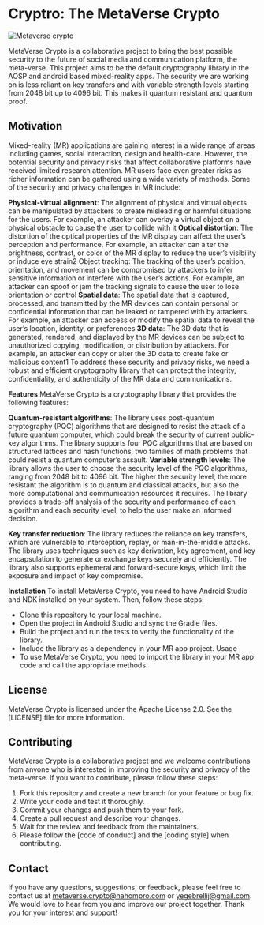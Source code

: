 
# Cryptro: The MetaVerse Crypto
![Metaverse crypto](https://i.ibb.co/N6syjB0/4f49bfcb-5ee0-4bef-b89d-1fef3f844916.jpg)

MetaVerse Crypto is a collaborative project to bring the best possible security to the future of social media and communication platform, the meta-verse. This project aims to be the default cryptography library in the AOSP and android based mixed-reality apps. The security we are working on is less reliant on key transfers and with variable strength levels starting from 2048 bit up to 4096 bit. This makes it quantum resistant and quantum proof.

## Motivation
Mixed-reality (MR) applications are gaining interest in a wide range of areas including games, social interaction, design and health-care. However, the potential security and privacy risks that affect collaborative platforms have received limited research attention. MR users face even greater risks as richer information can be gathered using a wide variety of methods. Some of the security and privacy challenges in MR include:

**Physical-virtual alignment**: The alignment of physical and virtual objects can be manipulated by attackers to create misleading or harmful situations for the users. For example, an attacker can overlay a virtual object on a physical obstacle to cause the user to collide with it
**Optical distortion**: The distortion of the optical properties of the MR display can affect the user’s perception and performance. For example, an attacker can alter the brightness, contrast, or color of the MR display to reduce the user’s visibility or induce eye strain2
Object tracking: The tracking of the user’s position, orientation, and movement can be compromised by attackers to infer sensitive information or interfere with the user’s actions. For example, an attacker can spoof or jam the tracking signals to cause the user to lose orientation or control
**Spatial data**: The spatial data that is captured, processed, and transmitted by the MR devices can contain personal or confidential information that can be leaked or tampered with by attackers. For example, an attacker can access or modify the spatial data to reveal the user’s location, identity, or preferences
**3D data**: The 3D data that is generated, rendered, and displayed by the MR devices can be subject to unauthorized copying, modification, or distribution by attackers. For example, an attacker can copy or alter the 3D data to create fake or malicious content1
To address these security and privacy risks, we need a robust and efficient cryptography library that can protect the integrity, confidentiality, and authenticity of the MR data and communications.

**Features**
MetaVerse Crypto is a cryptography library that provides the following features:

**Quantum-resistant algorithms**: The library uses post-quantum cryptography (PQC) algorithms that are designed to resist the attack of a future quantum computer, which could break the security of current public-key algorithms. The library supports four PQC algorithms that are based on structured lattices and hash functions, two families of math problems that could resist a quantum computer’s assault. 
**Variable strength levels**: The library allows the user to choose the security level of the PQC algorithms, ranging from 2048 bit to 4096 bit. The higher the security level, the more resistant the algorithm is to quantum and classical attacks, but also the more computational and communication resources it requires. The library provides a trade-off analysis of the security and performance of each algorithm and each security level, to help the user make an informed decision.

**Key transfer reduction**: The library reduces the reliance on key transfers, which are vulnerable to interception, replay, or man-in-the-middle attacks. The library uses techniques such as key derivation, key agreement, and key encapsulation to generate or exchange keys securely and efficiently. The library also supports ephemeral and forward-secure keys, which limit the exposure and impact of key compromise.

**Installation**
To install MetaVerse Crypto, you need to have Android Studio and NDK installed on your system. Then, follow these steps:

 - Clone this repository to your local machine.
 - Open the project in Android Studio and sync the Gradle files.
 - Build the project and run the tests to verify the functionality of
   the library.
 - Include the library as a dependency in your MR app project. Usage
 - To use MetaVerse Crypto, you need to import the library in your MR app code and call the appropriate methods. 

## License
MetaVerse Crypto is licensed under the Apache License 2.0. See the [LICENSE] file for more information.

## Contributing
MetaVerse Crypto is a collaborative project and we welcome contributions from anyone who is interested in improving the security and privacy of the meta-verse. If you want to contribute, please follow these steps:

 1. Fork this repository and create a new branch for your feature or bug
    fix.
 2. Write your code and test it thoroughly.
 3. Commit your changes and push them to your fork.
 4. Create a pull request and describe your changes.
 5. Wait for the review and feedback from the maintainers.
 6. Please follow the [code of conduct] and the [coding style] when
    contributing.

## Contact
If you have any questions, suggestions, or feedback, please feel free to contact us at metaverse.crypto@nahompro.com or yegebrellij@gmail.com. We would love to hear from you and improve our project together. Thank you for your interest and support!
